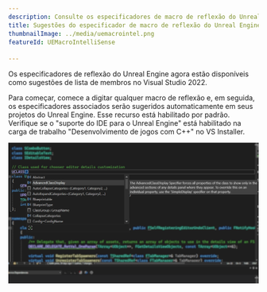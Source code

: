 ```yaml
---
description: Consulte os especificadores de macro de reflexão do Unreal Engine sugeridos na lista de membros
title: Sugestões do especificador de macro de reflexão do Unreal Engine
thumbnailImage: ../media/uemacrointel.png
featureId: UEMacroIntelliSense

---
```


Os especificadores de reflexão do Unreal Engine agora estão disponíveis como sugestões de lista de membros no Visual Studio 2022.

Para começar, comece a digitar qualquer macro de reflexão e, em seguida, os especificadores associados serão sugeridos automaticamente em seus projetos do Unreal Engine. Esse recurso está habilitado por padrão. Verifique se o "suporte do IDE para o Unreal Engine" está habilitado na carga de trabalho "Desenvolvimento de jogos com C++" no VS Installer.

![UE Macro IntelliSense](../media/uemacrointel.png "Exemplo do UE Macro IntelliSense")
